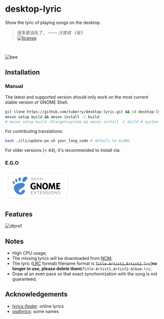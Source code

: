 # desktop-lyric

Show the lyric of playing songs on the desktop.
>很多歌消失了。 —— *汪曾祺 《徙》*<br>
[![license]](/LICENSE.md)
<br>

![bee](https://user-images.githubusercontent.com/17917040/107332354-08111f80-6aef-11eb-9c7a-f8799c834501.png)

## Installation

### Manual

The latest and supported version should only work on the most current stable version of GNOME Shell.

```bash
git clone https://github.com/tuberry/desktop-lyric.git && cd desktop-lyric
meson setup build && meson install -C build
# meson setup build -Dtarget=system && meson install -C build # system-wide, default --prefix=/usr/local
```

For contributing translations:

```bash
bash ./cli/update-po.sh your_lang_code # default to $LANG
```

For older versions (< 44), it's recommended to install via:

### E.G.O

[<img src="https://raw.githubusercontent.com/andyholmes/gnome-shell-extensions-badge/master/get-it-on-ego.svg?sanitize=true" alt="Get it on GNOME Extensions" height="100" align="middle">][EGO]

## Features

![dlpref](https://user-images.githubusercontent.com/17917040/155883047-593e79cb-9647-4c9c-bbbd-665c90719305.png)


## Notes

* High CPU usage;
* The missing lyrics will be downloaded from [NCM];
* The lyric ([LRC] format) filename format is ~~`Title-Artist1,Artist2.lrc`~~(**no longer in use, please delete them**)`Title-Artist1,Artist2-Album.lrc`;
* Draw at an even pace so that exact synchronization with the song is not guaranteed;

## Acknowledgements

* [lyrics-finder]: online lyrics
* [osdlyrics]: some names

[license]:https://img.shields.io/badge/license-GPLv3+-green.svg
[LRC]:https://en.wikipedia.org/wiki/LRC_(file_format)
[NCM]:http://music.163.com/
[lyrics-finder]:https://github.com/TheWeirdDev/lyrics-finder-gnome-ext
[osdlyrics]:https://github.com/osdlyrics/osdlyrics
[EGO]:https://extensions.gnome.org/extension/4006/desktop-lyric/

